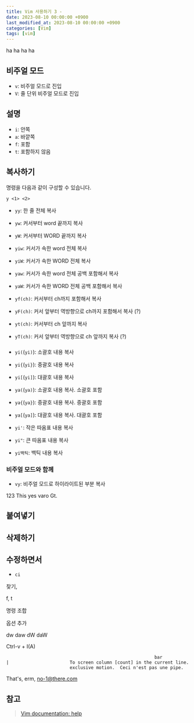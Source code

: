 ```yaml
---
title: Vim 사용하기 3 -
date: 2023-08-10 00:00:00 +0900
last_modified_at: 2023-08-10 00:00:00 +0900
categories: [Vim]
tags: [vim]
---
```


ha ha ha ha

## 비주얼 모드

- `v`: 비주얼 모드로 진입
- `V`: 줄 단위 비주얼 모드로 진입

## 설명

- `i`: 안쪽
- `a`: 바깥쪽
- `f`: 포함
- `t`: 포함하지 않음

## 복사하기

명령을 다음과 같이 구성할 수 있습니다.

```
y <1> <2>
```

- `yy`: 한 줄 전체 복사
- `yw`: 커서부터 word 끝까지 복사
- `yW`: 커서부터 WORD 끝까지 복사
- `yiw`: 커서가 속한 word 전체 복사
- `yiW`: 커서가 속한 WORD 전체 복사
- `yaw`: 커서가 속한 word 전체 공백 포함해서 복사
- `yaW`: 커서가 속한 WORD 전체 공백 포함해서 복사

- `yf(ch)`: 커서부터 ch까지 포함해서 복사
- `yF(ch)`: 커서 앞부터 역방향으로 ch까지 포함해서 복사 (?)
- `yt(ch)`: 커서부터 ch 앞까지 복사
- `yT(ch)`: 커서 앞부터 역방향으로 ch 앞까지 복사 (?)

###

- `yi(`(`yi)`): 소괄호 내용 복사
- `yi{`(`yi}`): 중괄호 내용 복사
- `yi[`(`yi]`): 대괄호 내용 복사

- `ya(`(`ya)`): 소괄호 내용 복사. 소괄호 포함
- `ya{`(`ya}`): 중괄호 내용 복사. 중괄호 포함
- `ya[`(`ya]`): 대괄호 내용 복사. 대괄호 포함

- `yi'`: 작은 따옴표 내용 복사
- `yi"`: 큰 따옴표 내용 복사
- `yi백틱`: 백틱 내용 복사

### 비주얼 모드와 함께

- `vy`: 비주얼 모드로 하이라이트된 부분 복사

123 This yes varo Gt.

## 붙여녛기

## 삭제하기

## 수정하면서

- `ci`

찾기,

f, t

명령 조합

옵션 추가

dw daw dW daW

Ctrl-v + I(A)

```
                                                        bar
|                       To screen column [count] in the current line.
                        exclusive motion.  Ceci n'est pas une pipe.
```

That's, erm, no-1@there.com

## 참고

> [Vim documentation: help](https://vimdoc.sourceforge.net/htmldoc/help.html#reference_toc)
